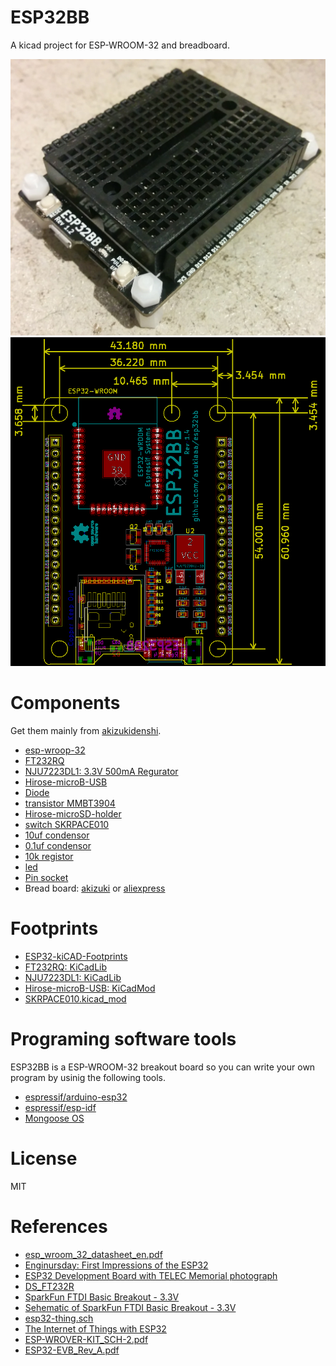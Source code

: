 # ESP32BB
A kicad project for ESP-WROOM-32 and breadboard.

![ESP32BB](/docs/esp32bb.jpg)
![ESP32BB_size](/docs/esp32bb_size.png)

# Components
Get them mainly from [akizukidenshi](http://akizukidenshi.com/catalog/top.aspx).

- [esp-wroop-32](http://akizukidenshi.com/catalog/g/gM-11647/)
- [FT232RQ](http://akizukidenshi.com/catalog/g/gI-04365/)
- [NJU7223DL1: 3.3V 500mA Regurator](http://akizukidenshi.com/catalog/g/gI-03705/)
- [Hirose-microB-USB](http://akizukidenshi.com/catalog/g/gC-05254/)
- [Diode](http://akizukidenshi.com/catalog/g/gI-05951/)
- [transistor MMBT3904](http://akizukidenshi.com/catalog/g/gI-05969/)
- [Hirose-microSD-holder](http://akizukidenshi.com/catalog/g/gC-02395/)
- [switch SKRPACE010](http://akizukidenshi.com/catalog/g/gP-06185/)
- [10uf condensor](http://akizukidenshi.com/catalog/g/gP-07768/)
- [0.1uf condensor](http://akizukidenshi.com/catalog/g/gP-04940/)
- [10k registor](http://akizukidenshi.com/catalog/g/gR-06103/)
- [led](http://akizukidenshi.com/catalog/g/gI-06417/)
- [Pin socket](http://akizukidenshi.com/catalog/g/gC-05779/)
- Bread board: [akizuki](http://akizukidenshi.com/catalog/g/gP-05158/) or [aliexpress](https://www.aliexpress.com/item/SYB-170-Mini-Prototype-Experiment-Test-Breadboard-Board-Tie-points-170-Tie-points-35-47-8/32595538101.html?spm=2114.13010608.0.0.nAnEqS)

# Footprints
- [ESP32-kiCAD-Footprints](https://github.com/adamjvr/ESP32-kiCAD-Footprints)
- [FT232RQ: KiCadLib](https://github.com/upverter/schematic-file-converter/blob/master/upconvert/library/kicad/parts/ftdi4.lib)
- [NJU7223DL1: KiCadLib](https://github.com/hirakuni45/RX/blob/master/rx63t_chager/KiCAD/akizuki.lib)
- [Hirose-microB-USB: KiCadMod](https://github.com/lab11/kicad/blob/master/parts/pcb/lab11-connectors.pretty/USB_MICRO_B-HIROSE-ZX62R-B-5P.kicad_mod)
- [SKRPACE010.kicad_mod](https://github.com/nosuz/kicad-lib/blob/master/module.pretty/SKRPACE010.kicad_mod)

# Programing software tools
ESP32BB is a ESP-WROOM-32 breakout board so you can write your own program by usinig the following tools.

- [espressif/arduino-esp32](https://github.com/espressif/arduino-esp32)
- [espressif/esp-idf](https://github.com/espressif/esp-idf)
- [Mongoose OS](https://mongoose-os.com/)

# License
MIT

# References
- [esp_wroom_32_datasheet_en.pdf](https://espressif.com/sites/default/files/documentation/esp_wroom_32_datasheet_en.pdf)
- [Enginursday: First Impressions of the ESP32](https://www.sparkfun.com/news/2017)
- [ESP32 Development Board with TELEC Memorial photograph](https://macsbug.wordpress.com/2016/12/12/esp32-development-board-with-telec-memorial-photograph/)
- [DS_FT232R](http://www.ftdichip.com/Support/Documents/DataSheets/ICs/DS_FT232R.pdf)
- [SparkFun FTDI Basic Breakout - 3.3V](https://www.sparkfun.com/products/9873)
- [Sehematic of SparkFun FTDI Basic Breakout - 3.3V](http://cdn.sparkfun.com/datasheets/BreakoutBoards/FTDI%20Basic-v22-3.3V.pdf)
- [esp32-thing.sch](https://cdn.sparkfun.com/assets/learn_tutorials/5/0/7/esp32-thing-schematic.pdf)
- [The Internet of Things with ESP32](http://esp32.net/)
- [ESP-WROVER-KIT_SCH-2.pdf](https://dl.espressif.com/dl/schematics/ESP-WROVER-KIT_SCH-2.pdf)
- [ESP32-EVB_Rev_A.pdf](https://github.com/OLIMEX/ESP32-EVB/blob/master/HARDWARE/REV-A/ESP32-EVB_Rev_A.pdf)